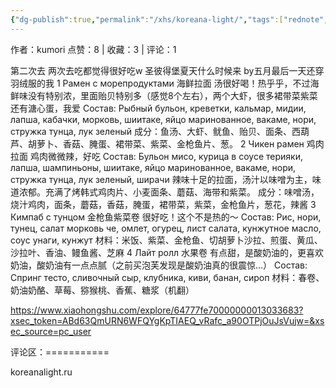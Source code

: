 ```yaml
---
{"dg-publish":true,"permalink":"/xhs/koreana-light/","tags":["rednote","圣彼得堡"],"updated":"2025-03-17T22:16:24.184+08:00"}
---
```


作者：kumori
点赞：8   |   收藏：3   |   评论：1

第二次去 两次去吃都觉得很好吃w
圣彼得堡夏天什么时候来 by五月最后一天还穿羽绒服的我
1 Рамен с морепродуктами 海鲜拉面 汤很好喝！热乎乎，不过海鲜味没有特别浓，里面贻贝特别多（感觉8个左右），两个大虾，很多裙带菜紫菜还有溏心蛋，我爱
Состав: Рыбный бульон, креветки, кальмар, мидии, лапша, кабачки, морковь, шиитаке, яйцо маринованное, вакаме, нори, стружка тунца, лук зеленый
成分：鱼汤、大虾、鱿鱼、贻贝、面条、西葫芦、胡萝卜、香菇、腌蛋、裙带菜、紫菜、金枪鱼片、葱。
2 Чикен рамен 鸡肉拉面 鸡肉微微辣，好吃
Состав: Бульон мисо, курица в соусе терияки, лапша, шампиньоны, шиитаке, яйцо маринованное, вакаме, нори, стружка тунца, лук зеленый, ширачи
辣味十足的拉面，汤汁以味噌为主，味道浓郁。充满了烤韩式鸡肉片、小麦面条、蘑菇、海带和紫菜。
成分：味噌汤，烧汁鸡肉，面条，蘑菇，香菇，腌蛋，裙带菜，紫菜，金枪鱼片，葱花，辣酱
3 Кимпаб с тунцом 金枪鱼紫菜卷 很好吃！这个不是热的～
Состав: Рис, нори, тунец, салат морковь че, омлет, огурец, лист салата, кунжутное масло, соус унаги, кунжут
材料：米饭、紫菜、金枪鱼、切胡萝卜沙拉、煎蛋、黄瓜、沙拉叶、香油、鳗鱼酱、芝麻
4 Лайт ролл 水果卷 有点甜，是酸奶油的，更喜欢奶油，酸奶油有一点点腻（之前买泡芙发现是酸奶油真的很震惊…）
Состав: Спринг тесто, сливочный сыр, клубника, киви, банан, сироп
材料：春卷、奶油奶酪、草莓、猕猴桃、香蕉、糖浆（机翻）

https://www.xiaohongshu.com/explore/64777fe70000000013033683?xsec_token=ABd63QmURN6WFQYgKpTIAEQ_vRafc_a90OTPjOuJsVujw=&xsec_source=pc_user

评论区：===========

koreanalight.ru